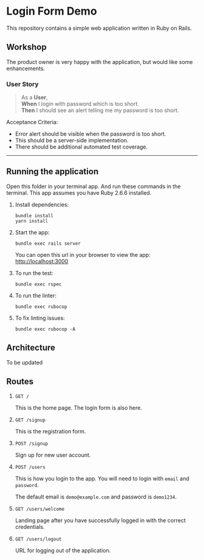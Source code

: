 # Login Form Demo

This repository contains a simple web application written in Ruby on Rails.

## Workshop

The product owner is very happy with the application, but would like some enhancements.

### User Story

> As a **User**, <br>
**When** I login with password which is too short.<br>
**Then** I should see an alert telling me my password is too short.

Acceptance Criteria:

- Error alert should be visible when the password is too short.
- This should be a server-side implementation.
- There should be additional automated test coverage.

---

## Running the application

Open this folder in your terminal app. And run these commands in the terminal. This app assumes you have Ruby 2.6.6 installed.

1. Install dependencies:

    ```
    bundle install
    yarn install
    ```

2. Start the app:

    ```
    bundle exec rails server
    ```

    You can open this url in your browser to view the app: <http://localhost:3000>

3. To run the test:

    ```
    bundle exec rspec
    ```

4. To run the linter:

    ```
    bundle exec rubocop
    ```

5. To fix linting issues:

    ```
    bundle exec rubocop -A
    ```

## Architecture

To be updated

## Routes

1. `GET /`

    This is the home page. The login form is also here.

2. `GET /signup`

    This is the registration form.

3. `POST /signup`

    Sign up for new user account.

3. `POST /users`

    This is how you login to the app. You will need to login with `email` and `password`.

    The default email is `demo@example.com` and password is `demo1234`.

3. `GET /users/welcome`

    Landing page after you have successfully logged in with the correct credentials.

4. `GET /users/logout`

    URL for logging out of the application.
